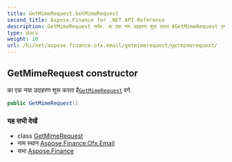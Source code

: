 ```yaml
---
title: GetMimeRequest.GetMimeRequest
second_title: Aspose.Finance for .NET API Reference
description: GetMimeRequest नर्मत. क एक नय उदहरण शुरू करत हैGetMimeRequest वर्ग.
type: docs
weight: 10
url: /hi/net/aspose.finance.ofx.email/getmimerequest/getmimerequest/
---
```

## GetMimeRequest constructor

का एक नया उदाहरण शुरू करता है[`GetMimeRequest`](../) वर्ग.

```csharp
public GetMimeRequest()
```

### यह सभी देखें

* class [GetMimeRequest](../)
* नाम स्थान [Aspose.Finance.Ofx.Email](../../getmimerequest/)
* सभा [Aspose.Finance](../../../)


